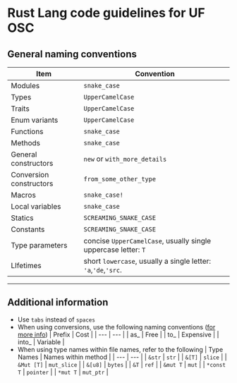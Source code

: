 # Rust Lang code guidelines for UF OSC

## General naming conventions
| Item | Convention |
| ---- | ---------  |
| Modules | `snake_case` |
| Types | `UpperCamelCase` | 
| Traits | `UpperCamelCase` | 
| Enum variants | `UpperCamelCase` | 
| Functions | `snake_case` |
| Methods | `snake_case` |
| General constructors | `new` or `with_more_details` |
| Conversion constructors | `from_some_other_type` |
| Macros | `snake_case!` | 
| Local variables | `snake_case` | 
| Statics | `SCREAMING_SNAKE_CASE` |
| Constants | `SCREAMING_SNAKE_CASE` |
| Type parameters | concise `UpperCamelCase`, usually single uppercase letter: `T` |
| LIfetimes | short `lowercase`, usually a single letter: `'a`,`'de`,`'src`. |

---

## Additional information
- Use `tabs` instead of `spaces`
- When using conversions, use the following naming conventions ([for more info](https://rust-lang-nursery.github.io/api-guidelines/naming.html))
    | Prefix | Cost |
    | --- | --- |
    | as_ | Free | 
    | to_ | Expensive | 
    | into_ | Variable | 
- When using type names within file names, refer to the following
| Type Names | Names within method | 
| --- | --- | 
| `&str` | `str` | 
| `&[T]` | `slice` |
| `&Mut [T]` | `mut_slice` | 
| `&[u8]` | `bytes` | 
| `&T` | `ref` |
| `&mut T` | `mut` | 
| `*const T` | `pointer` | 
| `*mut T` | `mut_ptr` | 
